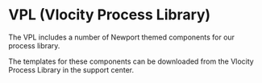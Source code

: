 # VPL (Vlocity Process Library)

The VPL includes a number of Newport themed components for our process library.

The templates for these components can be downloaded from the Vlocity Process Library in the support center.
